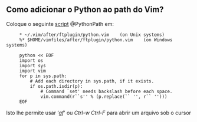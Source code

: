 Como adicionar o Python ao **path** do Vim? 
------------------------------------------------------

Coloque o seguinte
[script](http://vim.wikia.com/wiki/Automatically_add_Python_paths_to_Vim_path) @PythonPath
em:

         * ~/.vim/after/ftplugin/python.vim    (on Unix systems)
         %* $HOME/vimfiles/after/ftplugin/python.vim    (on Windows systems)

         python << EOF
         import os
         import sys
         import vim
         for p in sys.path:
             # Add each directory in sys.path, if it exists.
             if os.path.isdir(p):
                 # Command `set' needs backslash before each space.
                 vim.command(r``s'' % (p.replace(`` '', r`` '')))
         EOF

Isto lhe permite usar ‘*gf*’ ou *Ctrl-w Ctrl-F*
para abrir um arquivo sob o cursor

